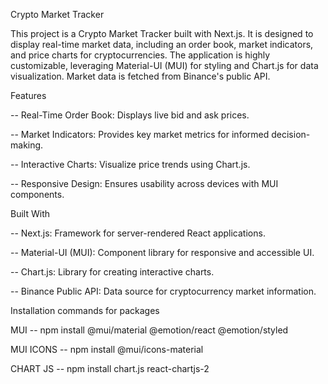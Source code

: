 Crypto Market Tracker

This project is a Crypto Market Tracker built with Next.js. It is designed to display real-time market data, including an order book, market indicators, and price charts for cryptocurrencies. The application is highly customizable, leveraging Material-UI (MUI) for styling and Chart.js for data visualization. Market data is fetched from Binance's public API.

Features

-- Real-Time Order Book: Displays live bid and ask prices.

-- Market Indicators: Provides key market metrics for informed decision-making.

-- Interactive Charts: Visualize price trends using Chart.js.

-- Responsive Design: Ensures usability across devices with MUI components.

Built With

-- Next.js: Framework for server-rendered React applications.

-- Material-UI (MUI): Component library for responsive and accessible UI.

-- Chart.js: Library for creating interactive charts.

-- Binance Public API: Data source for cryptocurrency market information.

Installation commands for packages

MUI
-- npm install @mui/material @emotion/react @emotion/styled

MUI ICONS
-- npm install @mui/icons-material

CHART JS
-- npm install chart.js react-chartjs-2

